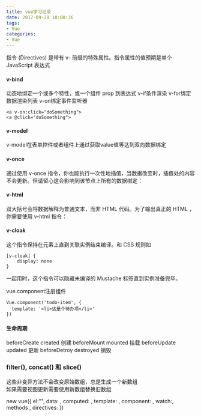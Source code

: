 ```yaml
---
title: vue学习记录
date: 2017-09-28 10:08:36
tags: 
- Vue
categories: 
- Vue
---
```



<!-- more -->
指令 (Directives) 是带有 v- 前缀的特殊属性。指令属性的值预期是单个 JavaScript 表达式 
#### v-bind
动态地绑定一个或多个特性，或一个组件 prop 到表达式
v-if条件渲染
v-for绑定数据渲染列表
v-on绑定事件监听器
```
<a v-on:click="doSomething">
<a @click="doSomething">
```
#### v-model
v-model在表单控件或者组件上通过获取value值等达到双向数据绑定

#### v-once
通过使用 v-once 指令，你也能执行一次性地插值，当数据改变时，插值处的内容不会更新。但请留心这会影响到该节点上所有的数据绑定：  
#### v-html
双大括号会将数据解释为普通文本，而非 HTML 代码。为了输出真正的 HTML ，你需要使用 v-html 指令：

#### v-cloak
这个指令保持在元素上直到关联实例结束编译。和 CSS 规则如 
```
[v-cloak] { 
    display: none 
} 
```
一起用时，这个指令可以隐藏未编译的 Mustache 标签直到实例准备完毕。

vue.component注册组件
```
Vue.component('todo-item', {
  template: '<li>这是个待办项</li>'
})
```

#### 生命周期
beforeCreate
created 创建
beforeMount
mounted 挂载
beforeUpdate
updated 更新
beforeDetroy
destroyed 销毁


### filter(), concat() 和 slice()
这些非变异方法不会改变原始数组，总是生成一个新数组  
如果需要视图更新需要使用新数组替换旧数组

new vue({
    el:"",
    data: ,
    computed: ,
    template: ,
    component: ,
    watch:,
    methods ,
    directives: 
})

